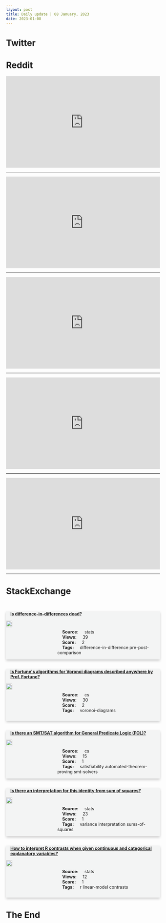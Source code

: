 ```yaml
---
layout: post
title: Daily update | 08 January, 2023
date: 2023-01-08
---
```


<script async src="https://platform.twitter.com/widgets.js" charset="utf-8"></script>


<script src='https://storage.ko-fi.com/cdn/scripts/overlay-widget.js'></script>
<script>
  kofiWidgetOverlay.draw('themldojo', {
    'type': 'floating-chat',
    'floating-chat.donateButton.text': 'Support me',
    'floating-chat.donateButton.background-color': '#f45d22',
    'floating-chat.donateButton.text-color': '#fff'
  });
</script>

# Twitter 

<blockquote class="twitter-tweet"><a href="https://twitter.com/xlr8harder/status/1611646326147788800"></a></blockquote>

<blockquote class="twitter-tweet"><a href="https://twitter.com/ben_kew/status/1611790996571930626"></a></blockquote>

<blockquote class="twitter-tweet"><a href="https://twitter.com/CAChirag/status/1611574897423319040"></a></blockquote>

<blockquote class="twitter-tweet"><a href="https://twitter.com/kareem_carr/status/1611785671877828623"></a></blockquote>

<blockquote class="twitter-tweet"><a href="https://twitter.com/CryptoTony__/status/1611744199598030849"></a></blockquote>

<blockquote class="twitter-tweet"><a href="https://twitter.com/ylecun/status/1611536841970155522"></a></blockquote>

<blockquote class="twitter-tweet"><a href="https://twitter.com/ylecun/status/1611800125013123073"></a></blockquote>

<blockquote class="twitter-tweet"><a href="https://twitter.com/ylecun/status/1611765243272744962"></a></blockquote>

<blockquote class="twitter-tweet"><a href="https://twitter.com/ylecun/status/1611874439016378369"></a></blockquote>

<blockquote class="twitter-tweet"><a href="https://twitter.com/ylecun/status/1611765565009592321"></a></blockquote>

# Reddit 

<iframe id="reddit-embed" src="https://www.redditmedia.com/r/MachineLearning/comments/105v7el/r_greg_yangs_work_on_a_rigorous_mathematical?ref_source=embed&amp;ref=share&amp;embed=true" sandbox="allow-scripts allow-same-origin allow-popups" style="border: none;" height="300" width="100%" scrolling="yes"></iframe>
<hr style="width:100%;text-align:left;margin-left:0">
<iframe id="reddit-embed" src="https://www.redditmedia.com/r/dataengineering/comments/105o50o/data_pipeline_design_patterns?ref_source=embed&amp;ref=share&amp;embed=true" sandbox="allow-scripts allow-same-origin allow-popups" style="border: none;" height="300" width="100%" scrolling="yes"></iframe>
<hr style="width:100%;text-align:left;margin-left:0">
<iframe id="reddit-embed" src="https://www.redditmedia.com/r/MachineLearning/comments/105n593/cold_diffusion_inverting_arbitrary_image?ref_source=embed&amp;ref=share&amp;embed=true" sandbox="allow-scripts allow-same-origin allow-popups" style="border: none;" height="300" width="100%" scrolling="yes"></iframe>
<hr style="width:100%;text-align:left;margin-left:0">
<iframe id="reddit-embed" src="https://www.redditmedia.com/r/datascience/comments/105qppp/resource_for_interesting_data_science_project?ref_source=embed&amp;ref=share&amp;embed=true" sandbox="allow-scripts allow-same-origin allow-popups" style="border: none;" height="300" width="100%" scrolling="yes"></iframe>
<hr style="width:100%;text-align:left;margin-left:0">
<iframe id="reddit-embed" src="https://www.redditmedia.com/r/datascience/comments/105qjnd/exit_ds_and_go_towards_de_and_swe?ref_source=embed&amp;ref=share&amp;embed=true" sandbox="allow-scripts allow-same-origin allow-popups" style="border: none;" height="300" width="100%" scrolling="yes"></iframe>
<hr style="width:100%;text-align:left;margin-left:0">

<style>
.card {
box-shadow: 0 4px 8px 0 rgba(0,0,0,0.2);
transition: 0.3s;
width: 100%;
background-color: #F3F4F4;
}
p{
    margin-left:  3em;
    padding-top: 1em;
}
.part2{
    display: grid;
    grid-template-columns: 1fr 3fr;
}
h4{
    margin: 1em;
}

.card:hover {
box-shadow: 0 8px 16px 0 rgba(0,0,0,0.2);
}
b {
padding: 2px 16px;
}
</style>
  
# StackExchange 


  <br>
  <div class="card">
  <h4><a href='https://stats.stackexchange.com/questions/601149/is-difference-in-differences-dead'>Is difference-in-differences dead?</a></h4> 
  <div class="part2">
      <img src="https://cdn.sstatic.net/Sites/stats/Img/apple-touch-icon@2.png?v=344f57aa10cc" alt="Img missing!" style="width:40%">
      <p><b>Source:</b> stats<br><b>Views:</b> 39<br><b>Score:</b> 2<br><b>Tags:</b> <span class="badge badge-dark">difference-in-difference</span> <span class="badge badge-dark">pre-post-comparison</span></p> 
  </div>
  </div>
      
  <br>
  <div class="card">
  <h4><a href='https://cs.stackexchange.com/questions/156649/is-fortunes-algorithms-for-voronoi-diagrams-described-anywhere-by-prof-fortune'>Is Fortune&#39;s algorithms for Voronoi diagrams described anywhere by Prof. Fortune?</a></h4> 
  <div class="part2">
      <img src="https://cdn.sstatic.net/Sites/cs/Img/apple-touch-icon@2.png?v=324a3e0c2b03" alt="Img missing!" style="width:40%">
      <p><b>Source:</b> cs<br><b>Views:</b> 30<br><b>Score:</b> 2<br><b>Tags:</b> <span class="badge badge-dark">voronoi-diagrams</span></p> 
  </div>
  </div>
      
  <br>
  <div class="card">
  <h4><a href='https://cs.stackexchange.com/questions/156658/is-there-an-smt-sat-algorithm-for-general-predicate-logic-fol'>Is there an SMT/SAT algorithm for General Predicate Logic (FOL)?</a></h4> 
  <div class="part2">
      <img src="https://cdn.sstatic.net/Sites/cs/Img/apple-touch-icon@2.png?v=324a3e0c2b03" alt="Img missing!" style="width:40%">
      <p><b>Source:</b> cs<br><b>Views:</b> 15<br><b>Score:</b> 1<br><b>Tags:</b> <span class="badge badge-dark">satisfiability</span> <span class="badge badge-dark">automated-theorem-proving</span> <span class="badge badge-dark">smt-solvers</span></p> 
  </div>
  </div>
      
  <br>
  <div class="card">
  <h4><a href='https://stats.stackexchange.com/questions/601195/is-there-an-interpretation-for-this-identity-from-sum-of-squares'>Is there an interpretation for this identity from sum of squares?</a></h4> 
  <div class="part2">
      <img src="https://cdn.sstatic.net/Sites/stats/Img/apple-touch-icon@2.png?v=344f57aa10cc" alt="Img missing!" style="width:40%">
      <p><b>Source:</b> stats<br><b>Views:</b> 23<br><b>Score:</b> 1<br><b>Tags:</b> <span class="badge badge-dark">variance</span> <span class="badge badge-dark">interpretation</span> <span class="badge badge-dark">sums-of-squares</span></p> 
  </div>
  </div>
      
  <br>
  <div class="card">
  <h4><a href='https://stats.stackexchange.com/questions/601188/how-to-interpret-r-contrasts-when-given-continuous-and-categorical-explanatory-v'>How to interpret R contrasts when given continuous and categorical explanatory variables?</a></h4> 
  <div class="part2">
      <img src="https://cdn.sstatic.net/Sites/stats/Img/apple-touch-icon@2.png?v=344f57aa10cc" alt="Img missing!" style="width:40%">
      <p><b>Source:</b> stats<br><b>Views:</b> 12<br><b>Score:</b> 1<br><b>Tags:</b> <span class="badge badge-dark">r</span> <span class="badge badge-dark">linear-model</span> <span class="badge badge-dark">contrasts</span></p> 
  </div>
  </div>
      
# The End